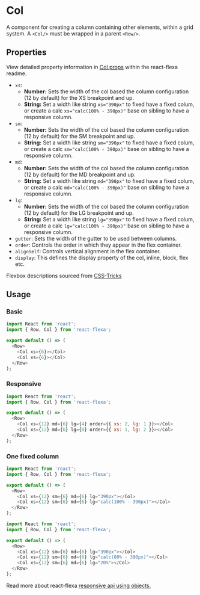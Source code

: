 # Col

A component for creating a column containing other elements, within a grid system. A `<Col/>` must be wrapped in a parent `<Row/>`.

## Properties

View detailed property information in [Col props](https://github.com/aaronvanston/react-flexa#col-props) within the react-flexa readme.

- `xs`:
  - **Number:** Sets the width of the col based the column configuration (12 by default) for the XS breakpoint and up.
  - **String:** Set a width like string `xs="390px"` to fixed have a fixed colum, or create a calc `xs="calc(100% - 390px)"` base on sibling to have a responsive column.
- `sm`:
  - **Number:** Sets the width of the col based the column configuration (12 by default) for the SM breakpoint and up.
  - **String:** Set a width like string `sm="390px"` to fixed have a fixed colum, or create a calc `sm="calc(100% - 390px)"` base on sibling to have a responsive column.
- `md`:
  - **Number:** Sets the width of the col based the column configuration (12 by default) for the MD breakpoint and up.
  - **String:** Set a width like string `md="390px"` to fixed have a fixed colum, or create a calc `md="calc(100% - 390px)"` base on sibling to have a responsive column.
- `lg`:
  - **Number:** Sets the width of the col based the column configuration (12 by default) for the LG breakpoint and up.
  - **String:** Set a width like string `lg="390px"` to fixed have a fixed colum, or create a calc `lg="calc(100% - 390px)"` base on sibling to have a responsive column.
- `gutter`: Sets the width of the gutter to be used between columns.
- `order`: Controls the order in which they appear in the flex container.
- `alignSelf`: Controls vertical alignment in the flex container.
- `display`: This defines the display property of the col, inline, block, flex etc.

Flexbox descriptions sourced from [CSS-Tricks](https://css-tricks.com/snippets/css/a-guide-to-flexbox/)

## Usage

### Basic

```js
import React from 'react';
import { Row, Col } from 'react-flexa';

export default () => (
  <Row>
    <Col xs={6}></Col>
    <Col xs={6}></Col>
  </Row>
);
```

### Responsive

```js
import React from 'react';
import { Row, Col } from 'react-flexa';

export default () => (
  <Row>
    <Col xs={12} md={6} lg={4} order={{ xs: 2, lg: 1 }}></Col>
    <Col xs={12} md={6} lg={8} order={{ xs: 1, lg: 2 }}></Col>
  </Row>
);
```

### One fixed column

```js
import React from 'react';
import { Row, Col } from 'react-flexa';

export default () => (
  <Row>
    <Col xs={12} sm={6} md={6} lg="390px"></Col>
    <Col xs={12} sm={6} md={6} lg="calc(100% - 390px)"></Col>
  </Row>
);
```

```js
import React from 'react';
import { Row, Col } from 'react-flexa';

export default () => (
  <Row>
    <Col xs={12} sm={6} md={6} lg="390px"></Col>
    <Col xs={12} sm={6} md={6} lg="calc(80% - 390px)"></Col>
    <Col xs={12} sm={6} md={6} lg="20%"></Col>
  </Row>
);
```

Read more about react-flexa [responsive api using objects.](https://github.com/aaronvanston/react-flexa#responsive-api-using-objects)
